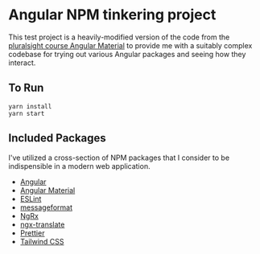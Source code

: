# Angular NPM tinkering project

This test project is a heavily-modified version of the code from the [pluralsight course Angular Material](https://www.pluralsight.com/courses/angular-material) to provide me with a suitably complex codebase for trying out various Angular packages and seeing how they interact.

## To Run

```shell
yarn install
yarn start
```

## Included Packages

I've utilized a cross-section of NPM packages that I consider to be indispensible in a modern web application.

- [Angular](https://angular.dev/)
- [Angular Material](https://material.angular.io/)
- [ESLint](https://eslint.org/)
- [messageformat](https://messageformat.github.io/messageformat/)
- [NgRx](https://ngrx.io/)
- [ngx-translate](https://github.com/ngx-translate/core)
- [Prettier](https://prettier.io/)
- [Tailwind CSS](https://tailwindcss.com/)
